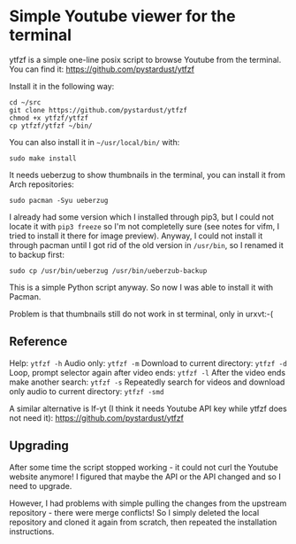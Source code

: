 # Simple Youtube viewer for the terminal

ytfzf is a simple one-line posix script to browse Youtube from the terminal. You can find it:
<https://github.com/pystardust/ytfzf>

Install it in the following way:
```
cd ~/src
git clone https://github.com/pystardust/ytfzf
chmod +x ytfzf/ytfzf
cp ytfzf/ytfzf ~/bin/
```

You can also install it in `~/usr/local/bin/` with:
```
sudo make install
```

It needs ueberzug to show thumbnails in the terminal, you can install it from Arch repositories:
```
sudo pacman -Syu ueberzug
```

I already had some version which I installed through pip3, but I could not locate it with `pip3 freeze` so I'm not completelly sure (see notes for vifm, I tried to install it there for image preview). Anyway, I could not install it through pacman until I got rid of the old version in `/usr/bin`, so I renamed it to backup first:
```
sudo cp /usr/bin/ueberzug /usr/bin/ueberzub-backup
```

This is a simple Python script anyway. So now I was able to install it with Pacman.

Problem is that thumbnails still do not work in st terminal, only in urxvt:-(

## Reference

Help: `ytfzf -h`
Audio only: `ytfzf -m`
Download to current directory: `ytfzf -d`
Loop, prompt selector again after video ends: `ytfzf -l`
After the video ends make another search: `ytfzf -s`
Repeatedly search for videos and download only audio to current directory: `ytfzf -smd`

A similar alternative is lf-yt (I think it needs Youtube API key while ytfzf does not need it):
<https://github.com/pystardust/ytfzf>

## Upgrading

After some time the script stopped working - it could not curl the Youtube website anymore! I figured that maybe the API or the API changed and so I need to upgrade.

However, I had problems with simple pulling the changes from the upstream repository - there were merge conflicts! So I simply deleted the local repository and cloned it again from scratch, then repeated the installation instructions.

